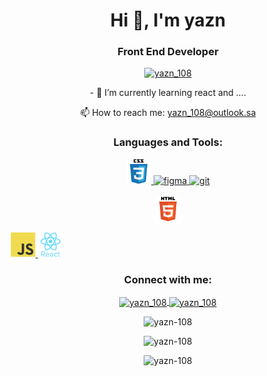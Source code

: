 <h1 align="center">Hi 👋, I'm yazn</h1>
<h3 align="center">Front End Developer</h3>

<p align="center"> <a href="https://twitter.com/yazn_108" target="blank"><img src="https://img.shields.io/twitter/follow/yazn_108?logo=twitter&style=for-the-badge" alt="yazn_108" /></a> </p>

<p align="center">- 🌱 I’m currently learning react and ....</p>
<p align="center">📫 How to reach me: <a href="mailto:yazn_108@outlook.sa">yazn_108@outlook.sa</a></p>

<h3 align="center">Languages and Tools:</h3>
        <p align="center">
            <a href="https://www.w3schools.com/css/" target="_blank" rel="noreferrer">
                <img
                    src="https://raw.githubusercontent.com/devicons/devicon/master/icons/css3/css3-original-wordmark.svg"
                    alt="css3"
                    width="40"
                    height="40"
                >
            </a>
            <a href="https://www.figma.com/" target="_blank" rel="noreferrer">
                <img
                    src="https://www.vectorlogo.zone/logos/figma/figma-icon.svg"
                    alt="figma"
                    width="40"
                    height="40"
                >
            </a>
            <a href="https://git-scm.com/" target="_blank" rel="noreferrer">
                <img
                    src="https://www.vectorlogo.zone/logos/git-scm/git-scm-icon.svg"
                    alt="git"
                    width="40"
                    height="40"
                >
            </a>
                <br>
                <br>
            <a href="https://www.w3.org/html/" target="_blank" rel="noreferrer">
                <img
                    src="https://raw.githubusercontent.com/devicons/devicon/master/icons/html5/html5-original-wordmark.svg"
                    alt="html5"
                    width="40"
                    height="40"
                >
            </a>
                <p></p>
            <a href="https://developer.mozilla.org/en-US/docs/Web/JavaScript" target="_blank" rel="noreferrer">
                <img
                    src="https://raw.githubusercontent.com/devicons/devicon/master/icons/javascript/javascript-original.svg"
                    alt="javascript"
                    width="40"
                    height="40"
                >
            </a>
            <a href="https://reactjs.org/" target="_blank" rel="noreferrer">
                <img
                    src="https://raw.githubusercontent.com/devicons/devicon/master/icons/react/react-original-wordmark.svg"
                    alt="react"
                    width="40"
                    height="40"
                >
            </a>
            <br>
        </p>
<h3 align="center">Connect with me:</h3>
<p align="center">
            <a href="https://twitter.com/yazn_108" target="blank">
                <img
                    align="center"
                    src="https://raw.githubusercontent.com/rahuldkjain/github-profile-readme-generator/master/src/images/icons/Social/twitter.svg"
                    alt="yazn_108"
                    height="30"
                    width="40"
                >
            </a>
            <a href="https://t.me/@yazn_108" target="blank">
                <img
                    align="center"
                    src="https://upload.wikimedia.org/wikipedia/commons/8/82/Telegram_logo.svg"
                    alt="yazn_108"
                    height="30"
                    width="40"
                >
            </a>
        </p>
 <p>
            <p align="center">
                <img src="https://github-readme-stats.vercel.app/api?username=yazn-108&show_icons=true&locale=en" alt="yazn-108">
            </p>
            <p align="center">
                <img src="https://github-readme-stats.vercel.app/api/top-langs?username=yazn-108&show_icons=true&locale=en&layout=compact" alt="yazn-108">
            </p>
            <p align="center">
                <img src="https://github-readme-streak-stats.herokuapp.com/?user=yazn-108&" alt="yazn-108">
            </p>
        </p>
